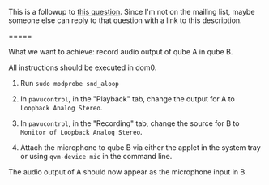 This is a followup to [this question](https://forum.qubes-os.org/t/qubes-users-howto-grab-capture-sound-of-one-vm/2804). Since I'm not on the mailing list, maybe someone else can reply to that question with a link to this description.

=====

What we want to achieve: record audio output of qube A in qube B.

All instructions should be executed in dom0.

1. Run `sudo modprobe snd_aloop`

2. In `pavucontrol`, in the "Playback" tab, change the output for A to `Loopback Analog Stereo`.

3. In `pavucontrol`, in the "Recording" tab, change the source for B to `Monitor of Loopback Analog Stereo`.

4. Attach the microphone to qube B via either the applet in the system tray or using `qvm-device mic` in the command line.

The audio output of A should now appear as the microphone input in B.